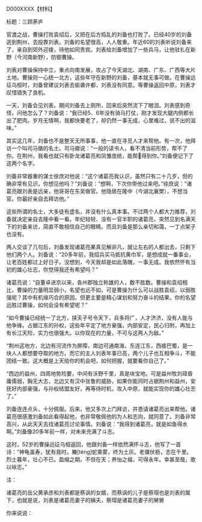 D000XXXX【材料】

标题：三顾茅庐

官渡之战，曹操打败袁绍后，又把在后方捣乱的刘备也打败了。已经40岁的刘备逃到荆州，去投靠刘表。刘备的名望很高，人人敬重。年近60的刘表听说刘备来了，亲自到郊外迎接，待他如同贵宾。刘表给刘备增加了一些兵马，让他驻扎在新野（今河南新野），防御曹操。

刘表对曹操保持中立，重点向南发展，攻占了今天湖北、湖南、广东、广西等大片土地。曹操则一心统一北方，这些年守在新野的刘备，基本就无事可做。在曹操远征乌桓时，刘备曾建议刘表去偷袭许都，刘表没有同意。等曹操返回中原，刘表才叹惜错失了良机。

一天，刘备会见刘表。期间刘备去上厕所，回来后突然流下了眼泪。刘表感到奇怪，问他怎么了？刘备说：“我已经5、6年没有骑马打仗，刚才发现大腿内侧都长出了肥肉。岁月无情啊，我都快要老了，却仍然一事无成，心里难过，说不出的滋味。”

其实这几年，刘备也不是整天无所事事，他一直在寻觅人才来帮他。有一次，他拜访一个叫司马徽的名士。司马徽说：“一般的读书人，看不清当前形势，帮不了你。在荆州，我看也就只有卧龙诸葛亮和凤雏庞统，能帮得到你。”刘备便记下了这两个名字。

刘备非常器重的谋士徐庶对他说：“这个诸葛亮我认识，虽然只有二十几岁，但的确非常有见识，你想见他吗？”刘备说：“想啊，下次你带他过来吧。”徐庶说：“诸葛亮跟刘表是远亲，他哥哥在东吴做官。他隐居在隆中（今湖北襄樊），不想当官。你最好亲自去拜访他。”

这些所谓的名士，大多徒有虚名，并没有什么真本事。不过两个人都大力推荐，刘备就决定亲自去隆中看一看。年纪轻轻、没有一官半职的诸葛亮，突然见到名满天下的刘备来访，简直不敢相信自己的眼睛。而且刘备是那么亲切和蔼，一丁点架子也没有。

两人交谈了几句后，刘备发现诸葛亮果真见解非凡，就让左右的人都出去，只剩下他们两个人。刘备说：“20多年前，我招兵买马抵抗黄巾军，是想成就一番事业，让老百姓都过上好日子。没想到，今天我却是如此落魄，一事无成。我依然怀有当初的雄心壮志，你觉得我还有希望吗？”

诸葛亮说：“自董卓进京以来，各州郡独立称雄的人，数不胜数。曹操和袁绍相比，曹操的力量明显弱小，名望也远不如，可是曹操为什么可以战胜袁绍，以弱胜强呢？其中有机缘巧合的原因，但更主要是精心谋划和努力奋斗的结果。你的名望远胜过曹操，如何会没有希望呢？”

“如今曹操已经统一了北方，挟天子号令天下，兵多将广，人才济济，没有人能与他争锋。占据江东的孙权，这些年平定了地方豪强，内部安定，民心归附，再加上有长江天险，实力也很强大。以你现在的力量，不可与这两人为敌。”

“荆州这地方，北边有河流作为屏障，南边可通南海，东连江东，西接巴蜀，是一块人人都想要夺取的地方。而它的主人刘表年事已高，两个儿子也互相争斗，不能团结一致。这大概是上天给你的机会吧，如何把握，就要看你自己了。”

“西边的益州，四周地势险要，中间有沃野千里，真是块宝地。可是益州牧刘璋昏庸儒弱，胸无大志，北边又有汉中张鲁的威胁，如果你能同时占据荆州和益州，安抚好内部豪强，与孙权结盟友好，再等待时机，攻入中原，就能实现你的雄心壮志了。”

刘备连连点头，十分佩服。后来，他又多次上门拜访，并恳请诸葛亮出来帮他。诸葛亮很感激刘备如此看得起他，也非常敬佩他的为人和志向，就同意了。刘备非常高兴，从此天天去找诸葛亮讨论事情。刘备说：“我得到诸葛亮，就是如鱼得水啊。”刘备像20多年前一样，对未来充满了斗志。

这时，52岁的曹操远征乌桓返回，他跟刘备一样依然满怀斗志，他写了一首诗：“神龟虽寿，犹有竟时。螣[téng]蛇乘雾，终为土灰。老骥伏枥，志在千里。烈士暮年，壮心不已。盈缩之期，不但在天；养怡之福，可得永年。幸甚至哉，歌以咏志。”



注：

诸葛亮的岳父黄承彦和刘表都是蔡讽的女婿，而蔡讽的儿子是蔡瑁也是刘表的属下，也就是说，刘表是诸葛亮妻子的姨夫，蔡瑁是诸葛亮妻子的舅舅

你来说说：









